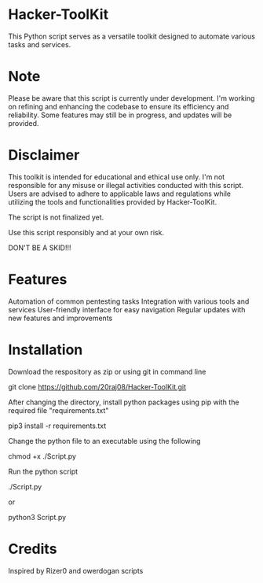 # Hacker-ToolKit
This Python script serves as a versatile toolkit designed to automate various tasks and services.
# Note
Please be aware that this script is currently under development. I'm working on refining and enhancing the codebase to ensure its efficiency and reliability. Some features may still be in progress, and updates will be provided.

# Disclaimer
This toolkit is intended for educational and ethical use only. I'm not responsible for any misuse or illegal activities conducted with this script. Users are advised to adhere to applicable laws and regulations while utilizing the tools and functionalities provided by Hacker-ToolKit.

The script is not finalized yet.

Use this script responsibly and at your own risk.

DON'T BE A SKID!!!

# Features
Automation of common pentesting tasks
Integration with various tools and services
User-friendly interface for easy navigation
Regular updates with new features and improvements

# Installation
Download the respository as zip or using git in command line

git clone https://github.com/20raj08/Hacker-ToolKit.git

After changing the directory, install python packages using pip with the required file "requirements.txt"

pip3 install -r requirements.txt

Change the python file to an executable using the following

chmod +x ./Script.py


Run the python script


./Script.py

or

python3 Script.py



# Credits
Inspired by Rizer0 and owerdogan scripts



